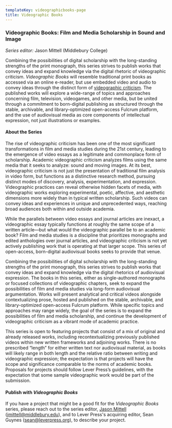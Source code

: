 ```yaml
---
templateKey: videographicbooks-page
title: Videographic Books
---
```

### Videographic Books: Film and Media Scholarship in Sound and Image

*Series editor:* Jason Mittell (Middlebury College)


Combining the possibilities of digital scholarship with the long-standing strengths of the print monograph, this series strives to publish works that convey ideas and expand knowledge via the digital rhetoric of videographic criticism. *Videographic Books* will resemble traditional print books as accessed via an online e-reader, but use embedded video and audio to convey ideas through the distinct form of [videographic criticism](https://sites.middlebury.edu/videoworkshop/what-is-videographic-criticism/). The published works will explore a wide-range of topics and approaches concerning film, television, videogames, and other media, but be united through a commitment to born-digital publishing as structured through the stable, archivable, and library-optimized open-access Fulcrum platform, and the use of audiovisual media as core components of intellectual expression, not just illustrations or examples.

#### **About the Series**

The rise of videographic criticism has been one of the most significant transformations in film and media studies during the 21st century, leading to the emergence of video essays as a legitimate and commonplace form of scholarship. Academic videographic criticism analyzes films using the same media that it seeks to analyze: sound and moving images. At its best, videographic criticism is not just the presentation of traditional film analysis in video form, but functions as a distinctive research method, pursuing distinct modes of discovery, analysis, experimentation, and expression. Videographic practices can reveal otherwise hidden facets of media, with videographic works exploring experimental, poetic, affective, and aesthetic dimensions more widely than in typical written scholarship. Such videos can convey ideas and experiences in unique and unprecedented ways, reaching broad audiences both within and outside academia.

While the parallels between video essays and journal articles are inexact, a videographic essay typically functions at roughly the same scope of a written article—but what would the videographic parallel be to an academic book? Film and media studies is a discipline that prioritizes monographs and edited anthologies over journal articles, and videographic criticism is not yet actively publishing work that is operating at that larger scope. This series of open-access, born-digital audiovisual books seeks to provide that venue.

Combining the possibilities of digital scholarship with the long-standing strengths of the print monograph, this series strives to publish works that convey ideas and expand knowledge via the digital rhetorics of audiovisual expression. The books in this series, either as single-authored monographs or focused collections of videographic chapters, seek to expand the possibilities of film and media studies via long-form audiovisual argumentation. Works will present analytical and critical videos alongside contextualizing prose, hosted and published on the stable, archivable, and library-optimized open-access Fulcrum platform. While specific topics and approaches may range widely, the goal of the series is to expand the possibilities of film and media scholarship, and continue the development of videographic criticism as a vibrant mode of academic practice.

This series is open to featuring projects that consist of a mix of original and already released works, including recontextualizing previously published videos within new written frameworks and adjoining works. There is no prescribed “length” for either written text nor audiovisual material, as books will likely range in both length and the relative ratio between writing and videographic expression; the expectation is that projects will have the scope and significance comparable to the norms of academic books. Proposals for projects should follow Lever Press’s guidelines, with the expectation that some sample videographic work would be part of the submission.

#### **Publish with *Videographic Books***

If you have a project that might be a good fit for the *Videographic Books* series, please reach out to the series editor, [Jason Mittell](https://www.middlebury.edu/academics/fmmc/faculty/node/2031) (jmittell@middlebury.edu), and to Lever Press's acquiring editor, Sean Guynes (sean@leverpress.org), to describe your project.